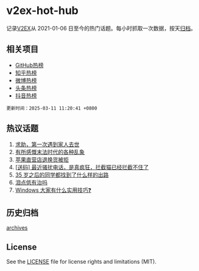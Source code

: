 # v2ex-hot-hub

 记录[V2EX](https://www.v2ex.com/)从 2021-01-06 日至今的热门话题。每小时抓取一次数据，按天[归档](archives)。
 
 ## 相关项目

- [GitHub热榜](https://github.com/snaildev/github-hot-hub)
- [知乎热榜](https://github.com/snaildev/zhihu-hot-hub)
- [微博热榜](https://github.com/snaildev/weibo-hot-hub)
- [头条热榜](https://github.com/snaildev/toutiao-hot-hub)
- [抖音热榜](https://github.com/snaildev/douyin-hot-hub)


 `更新时间：2025-03-11 11:20:41 +0800`

## 热议话题

1. [求助，第一次遇到家人去世](https://www.v2ex.com/t/1117397)
1. [有所感慨末法时代的各种乱象](https://www.v2ex.com/t/1117254)
1. [苹果直营店退换货被拒](https://www.v2ex.com/t/1117299)
1. [[送码] 最近骚扰电话，是真疯狂，拦截猫已经拦截不住了](https://www.v2ex.com/t/1117262)
1. [35 岁之后的同学都找到了什么样的出路](https://www.v2ex.com/t/1117247)
1. [泪点低有治吗](https://www.v2ex.com/t/1117416)
1. [Windows 大家有什么实用技巧❓](https://www.v2ex.com/t/1117268)

## 历史归档

[archives](archives)

## License

See the [LICENSE](LICENSE) file for license rights and limitations (MIT).
